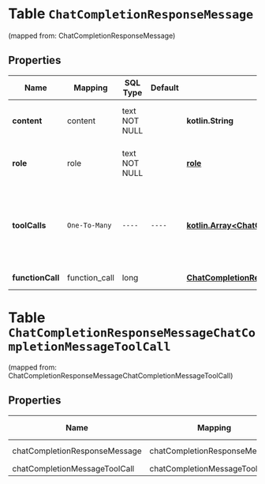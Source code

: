 
# Table `ChatCompletionResponseMessage`
(mapped from: ChatCompletionResponseMessage)

## Properties
Name | Mapping | SQL Type | Default | Type | Description | Notes
---- | ------- | -------- | ------- | ---- | ----------- | -----
**content** | content | text NOT NULL |  | **kotlin.String** | The contents of the message. | 
**role** | role | text NOT NULL |  | [**role**](#Role) | The role of the author of this message. | 
**toolCalls** | `One-To-Many` | `----` | `----`  | [**kotlin.Array&lt;ChatCompletionMessageToolCall&gt;**](ChatCompletionMessageToolCall.md) | The tool calls generated by the model, such as function calls. |  [optional]
**functionCall** | function_call | long |  | [**ChatCompletionRequestAssistantMessageFunctionCall**](ChatCompletionRequestAssistantMessageFunctionCall.md) |  |  [optional] [foreignkey]




# **Table `ChatCompletionResponseMessageChatCompletionMessageToolCall`**
(mapped from: ChatCompletionResponseMessageChatCompletionMessageToolCall)

## Properties
Name | Mapping | SQL Type | Default | Type | Description | Notes
---- | ------- | -------- | ------- | ---- | ----------- | -----
chatCompletionResponseMessage | chatCompletionResponseMessage | long | | kotlin.Long | Primary Key | *one*
chatCompletionMessageToolCall | chatCompletionMessageToolCall | long | | kotlin.Long | Foreign Key | *many*




